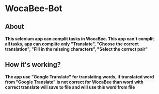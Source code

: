 # WocaBee-Bot

## About
#### This selenium app can complit tasks in WocaBee. This app can't complit all tasks, app can complite only "Translate", "Choose the correct translation", "Fill in the missing characters", "Select the correct pair"

## How it's working?
#### The app use "Google Translate" for translating words, if translated word from "Google Translate" is not correct for WocaBee than word with correct translate will save to file and will use this word from file
